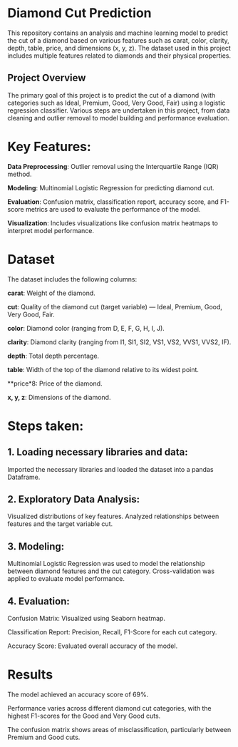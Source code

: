 # Diamond Cut Prediction
This repository contains an analysis and machine learning model to predict the cut of a diamond based on various features such as carat, color, clarity, depth, table, price, and dimensions (x, y, z). The dataset used in this project includes multiple features related to diamonds and their physical properties.


## Project Overview
The primary goal of this project is to predict the cut of a diamond (with categories such as Ideal, Premium, Good, Very Good, Fair) using a logistic regression classifier. Various steps are undertaken in this project, from data cleaning and outlier removal to model building and performance evaluation.

# Key Features:
**Data Preprocessing**: Outlier removal using the Interquartile Range (IQR) method.

**Modeling**: Multinomial Logistic Regression for predicting diamond cut.

**Evaluation**: Confusion matrix, classification report, accuracy score, and F1-score metrics are used to evaluate the performance of the model.

**Visualization**: Includes visualizations like confusion matrix heatmaps to interpret model performance.

# Dataset
The dataset includes the following columns:

**carat**: Weight of the diamond.

**cut**: Quality of the diamond cut (target variable) — Ideal, Premium, Good, Very Good, Fair.

**color**: Diamond color (ranging from D, E, F, G, H, I, J).

**clarity**: Diamond clarity (ranging from I1, SI1, SI2, VS1, VS2, VVS1, VVS2, IF).

**depth**: Total depth percentage.

**table**: Width of the top of the diamond relative to its widest point.

**price*8: Price of the diamond.

**x, y, z**: Dimensions of the diamond.

# Steps taken:
## 1. Loading necessary libraries and data:
Imported the necessary libraries and loaded the dataset into a pandas Dataframe.

## 2. Exploratory Data Analysis:
Visualized distributions of key features.
Analyzed relationships between features and the target variable cut.
## 3. Modeling:
Multinomial Logistic Regression was used to model the relationship between diamond features and the cut category.
Cross-validation was applied to evaluate model performance.
## 4. Evaluation:
Confusion Matrix: Visualized using Seaborn heatmap.

Classification Report: Precision, Recall, F1-Score for each cut category.

Accuracy Score: Evaluated overall accuracy of the model.

# Results
The model achieved an accuracy score of 69%.

Performance varies across different diamond cut categories, with the highest F1-scores for the Good and Very Good cuts.

The confusion matrix shows areas of misclassification, particularly between Premium and Good cuts.